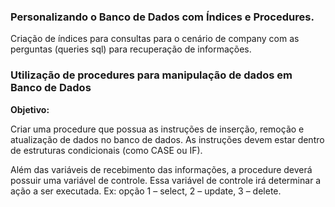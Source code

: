 ### Personalizando o Banco de Dados com Índices e Procedures.

Criação de índices para consultas para o cenário de company com as perguntas (queries sql) para recuperação de informações.

### Utilização de procedures para manipulação de dados em Banco de Dados 

**Objetivo:**  

Criar uma procedure que possua as instruções de inserção, remoção e atualização de dados no banco de dados. As instruções devem estar dentro de estruturas condicionais (como CASE ou IF).  

Além das variáveis de recebimento das informações, a procedure deverá possuir uma variável de controle. Essa variável de controle irá determinar a ação a ser executada. Ex: opção 1 – select, 2 – update, 3 – delete. 

 
 
